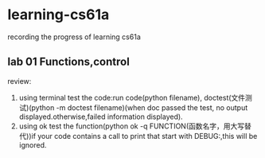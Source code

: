 # learning-cs61a
recording the progress of learning cs61a

## lab 01 Functions,control
review:
1. using terminal test the code:run code(python filename), 
doctest(文件测试)(python -m doctest filename)(when doc passed the test, no output displayed.otherwise,failed information displayed).
2. using ok test the function(python ok -q FUNCTION(函数名字，用大写替代))if your code contains a call to print that start with DEBUG:,this will be ignored.
